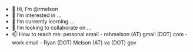 - 👋 Hi, I’m @rmelson
- 👀 I’m interested in ...
- 🌱 I’m currently learning ...
- 💞️ I’m looking to collaborate on ...
- 📫 How to reach me: personal email - rahmelson (AT) gmail (DOT) com  - work email - Ryan (DOT) Melson (AT) va (DOT) gov

<!---
rmelson/rmelson is a ✨ special ✨ repository because its `README.md` (this file) appears on your GitHub profile.
You can click the Preview link to take a look at your changes.
--->
